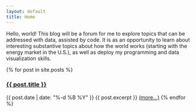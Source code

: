 ```yaml
---
layout: default
title: Home
---
```


Hello, world! This blog will be a forum for me to explore topics that can be addressed with data, assisted by code. 
It is as an opportunity to learn about interesting substantive topics about how the world works (starting with the energy market in the U.S.), 
as well as deploy my programming and data visualization skills.


{% for post in site.posts %}
### <a href="{{ post.url }}">{{ post.title }}</a>
{{ post.date | date: "%-d %B %Y" }}
{{ post.excerpt }}
<a href="{{ post.url }}">(more...)</a>
{% endfor %}


